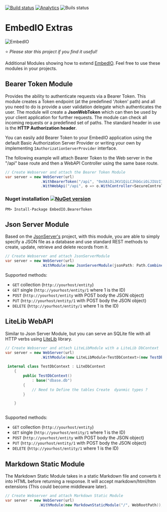[![Build status](https://ci.appveyor.com/api/projects/status/70runy7vrgix31j5?svg=true)](https://ci.appveyor.com/project/geoperez/embedio-extras)
[![Analytics](https://ga-beacon.appspot.com/UA-8535255-2/unosquare/embedio-extras/)](https://github.com/igrigorik/ga-beacon)
![Buils status](https://github.com/unosquare/embedio-extras/workflows/.NET%20Core%20CI/badge.svg)
 
# EmbedIO Extras

![EmbedIO](https://raw.githubusercontent.com/unosquare/embedio/master/images/embedio.png)

:star: *Please star this project if you find it useful!*

Additional Modules showing how to extend [EmbedIO](https://github.com/unosquare/embedio). Feel free to use these modules in your projects.

## Bearer Token Module

Provides the ability to authenticate requests via a Bearer Token. This module creates a Token endpoint (at the predefined '/token' path) and all you need to do is provide a user validation delegate which authenticates the user. The module will create a **JsonWebToken** which can then be used by your client application for further requests. The module can check all incoming requests or a predefined set of paths. The standard header in use is the **HTTP Authorization header**.

You can easily add Bearer Token to your EmbedIO application using the default Basic Authorization Server Provider or writing your own by implementing `IAuthorizationServerProvider` interface.

The following example will attach Bearer Token to the Web server in the "/api" base route and then a WebAPI Controller using the same base route.

```csharp
// Create Webserver and attach the Bearer Token Module
var server = new WebServer(url)
                .WithBearerToken("/api", "0eXAiOiJKV1QiLCJhbGciOiJIUzI1NiJ9eyJjbGF")
                .WithWebApi("/api", o => o.WithController<SecureController>());
```

### Nuget installation [![NuGet version](https://badge.fury.io/nu/EmbedIO.BearerToken.svg)](http://badge.fury.io/nu/EmbedIO.BearerToken)

```
PM> Install-Package EmbedIO.BearerToken
```

## Json Server Module

Based on the [JsonServer's](https://github.com/typicode/json-server) project, with this module, you are able to simply specify a 
JSON file as a database and use standard REST methods to create, update, retrieve and delete records from it. 

```csharp
// Create Webserver and attach JsonServerModule
var server = new WebServer(url)
                .WithModule(new JsonServerModule(jsonPath: Path.Combine(WebRootPath, "database.json");               
```

Supported methods: 

* `GET` collection (`http://yourhost/entity`) 
* `GET` single (`http://yourhost/entity/1` where 1 is the ID)
* `POST` (`http://yourhost/entity` with POST body the JSON object)
* `PUT` (`http://yourhost/entity/1` with POST body the JSON object)
* `DELETE` (`http://yourhost/entity/1` where 1 is the ID)

## LiteLib WebAPI

Similar to Json Server Module, but you can serve an SQLite file with all HTTP verbs using [LiteLib](https://github.com/unosquare/litelib) library.

```csharp
// Create Webserver and attach LiteLibModule with a LiteLib DbContext
var server = new WebServer(url)
                .WithModule(new LiteLibModule<TestDbContext>(new TestDbContext(), "/dbapi"));
                
 internal class TestDbContext : LiteDbContext
    {
        public TestDbContext()
            : base("dbase.db")
        {
            // Need to Define the tables Create  dyanmic types ?
        }

    }                
                
```

Supported methods: 

* `GET` collection (`http://yourhost/entity`) 
* `GET` single (`http://yourhost/entity/1` where 1 is the ID)
* `POST` (`http://yourhost/entity` with POST body the JSON object)
* `PUT` (`http://yourhost/entity/1` with POST body the JSON object)
* `DELETE` (`http://yourhost/entity/1` where 1 is the ID)



## Markdown Static Module

The Markdown Static Module takes in a static Markdown file and converts it into HTML before returning a response. 
It will accept markdown/html/htm extensions (This could become middleware later).

```csharp
// Create Webserver and attach Markdown Static Module
var server = new WebServer(url)
               .WithModule(new MarkdownStaticModule("/", WebRootPath));
```
